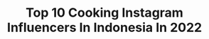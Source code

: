 ---
title: Top 10 Cooking Instagram Influencers In Indonesia In 2022
description: >-
  Find top cooking Instagram influencers in Indonesia in 2022. Most popular hashtags: #masaksimple #foodstagram #foods #kuetradisional.
platform: Instagram
hits: 363
text_top: Analyze the most popular Instagram profiles on inBeat.
text_bottom: Our platform has 363 Instagram influencers like this in Indonesia for you to contact.
profiles:
  - username: "lola.amaria"
    fullname: >-
      Lola Amaria
    bio: >-
      Founder of Lola Amaria Production🌻Cooking addicts🌻Food lover🌻Traveller🌻Enjoying the world🌻 @lolas.cooking Contact : Gia | giapartawinata@gmail.com
    location: "Indonesia"
    followers: 42245
    engagement: 199
    commentsToLikes: 0.037284
    id: ck13cwkdu2ilg0i19xjvsyuj3
    verified: true
    hashtags: "#bikeride, #piknikpedal, #roadbikelife, #gowes"
  - username: "masakan.simple"
    fullname: >-
      Resep Masakan Simple
    bio: >-
      📣 Cooking Channel🍴🍱🥤 📍Malang 🍰 For Bussiness Email / Wa 0815 7521 1544 (Alf) pizza 3 bahan aja ⏬
    location: "Indonesia"
    followers: 164517
    engagement: 614
    commentsToLikes: 0.037799
    id: ck9wdpwtkgq3x0j78cfzlfjse
    verified: false
    hashtags: "#masterchefindonesia, #instagood, #foods, #masaksimple"
  - username: "kaklongteh_"
    fullname: >-
      sitihaidahmahat🇲🇾
    bio: >-
      Dapurku Officeku👩‍🍳 Love Cooking❤ Sendiri masak sendiri makan😁 Masak biase² n berulang seadenye je🤭 Ade gak selit2 pic2📸kesayangan🤗 Tq follow n like🌹🌹
    location: "Indonesia"
    followers: 6246
    engagement: 650
    commentsToLikes: 0.160465
    id: ckf5x8d5wuse10j23hqpdd1k4
    verified: false
    hashtags: "#alhamdulillah, #sayamasak, #lunch, #syukuralhamdulillah"
  - username: "yulichia88"
    fullname: >-
      Helena Yuli
    bio: >-
      💙Cooking and Baking💙 🍃Simple Cuisine🍃 🏡Indonesia🏡 🤍Thanks for like, comment & follow🤍
    location: "Indonesia"
    followers: 64369
    engagement: 166
    commentsToLikes: 0.268238
    id: ck135zlym40vv0i19be6ul7v2
    verified: false
    hashtags: "#homebaking, #kuesederhana, #guniezzt, #reseproemahan"
  - username: "sulli_fant"
    fullname: >-
      M A S U L L I
    bio: >-
      Traveling Cooking planting 🌻 📍Malang East Java - Indonesia 🇮🇩 @letss_plants
    location: "Indonesia"
    followers: 4465
    engagement: 2198
    commentsToLikes: 0.245518
    id: ck0tuu3da8o5f0i19sgvxcy0s
    verified: false
    hashtags: "#jalan2terus, #keluarbentar, #cobanrendeng, #travel"
  - username: "onyah.pingky"
    fullname: >-
      Inspirasi Rumah Peachy Pink
    bio: >-
      🧕🏻 26th 🏠 Sharing & Inspiring with me 🍛 cooking enthusiast
    location: "Indonesia"
    followers: 36139
    engagement: 337
    commentsToLikes: 0.074019
    id: ck5cho4tmr59y0i110zwu5z77
    verified: false
    hashtags: "#shabbylovers, #pinklady, #shabby, #shabbychicstyle"
  - username: "randferdian"
    fullname: >-
      Randi Ferdiansyah
    bio: >-
      🍳Cooking, Food, Traveler, Photograph📷 ___ TikTok : @MaenMasakMasakan Business Inquiry: ❌ No DM 📩 Email : randferdian@gmail.com ___ 👇🏻👇🏻👇🏻👇🏻👇🏻
    location: "Indonesia"
    followers: 150572
    engagement: 555
    commentsToLikes: 0.028170
    id: ckaowm6m59gqp0i78v26mci5k
    verified: false
    hashtags: "#hanzelpremiumsausage, #morejuicymoretasty, #gayahidupsehat, #mille"
  - username: "earlytitania"
    fullname: >-
      Early Titania
    bio: >-
      Ordinary Mom & Wife who loves Cats, rumahHavana with 13 cats, CookingVideography & Capturing beauty through my lens 📸
    location: "Indonesia"
    followers: 57428
    engagement: 83
    commentsToLikes: 0.117541
    id: ckap7eba5jpcb0i786qwogghz
    verified: false
    hashtags: "#plantstyling, #plantsofinstagram, #plantshelfie, #plantsplantsplants"
  - username: "eviwanq"
    fullname: >-
      Evi Wang
    bio: >-
      Hobby : Baking 🍰 & Cooking 🍴 Masakan Rumah 📍Pemangkat, Kalbar
    location: "Indonesia"
    followers: 9794
    engagement: 627
    commentsToLikes: 0.256332
    id: ckap3ekgo2qxp0i786qbudv27
    verified: false
    hashtags: "#rotienak, #rotisourdough, #bawangputihhitam, #starter"
  - username: "dapur.pandamerah"
    fullname: >-
      Menu diet sehat ❤️ lost 20kg
    bio: >-
      💁 Healthy Lifestyle, Pejuang PCOS & pejuang diet defisit kalori, 👶 @sheonalevina 🍲 Cooking by PandaMerah 🏠 JKT Youtube Cara Diet & Pola Makanku ⬇️
    location: "Indonesia"
    followers: 81568
    engagement: 230
    commentsToLikes: 0.020673
    id: ck5zn77adnws70i14lijhflrw
    verified: false
    hashtags: "#reseptahu, #resepayam, #resepsop, #cookiesoat"
---